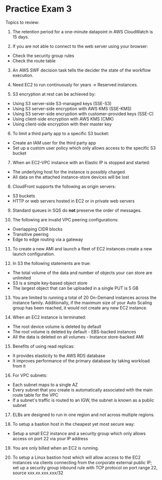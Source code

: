# Practice Exam 3

Topics to review:

1. The retention period for a one-minute datapoint in AWS CloudWatch is 15 days.

2. If you are not able to connect to the web server using your browser:
  * Check the security group rules
  * Check the route table

3. An AWS SWF decision task tells the decider the state of the workflow execution.

4. Need EC2 to run continuously for years -> Reserved instances.

5. S3 encryption at rest can be achieved by:
  * Using S3 server-side S3-managed keys (SSE-S3)
  * Using S3 server-side encryption with AWS KMS (SSE-KMS)
  * Using S3 server-side encryption with customer-provided keys (SSE-C)
  * Using client-side encryption with AWS KMS (CMK)
  * Using client-side encryption with their master key

6. To limit a third party app to a specific S3 bucket:
  * Create an IAM user for the third party app
  * Set up a custom user policy which only allows access to the specific S3 bucket

7. When an EC2-VPC instance with an Elastic IP is stopped and started:
  * The underlying host for the instance is possibly charged
  * All data on the attached instance-store devices will be lost

8. CloudFront supports the following as origin servers:
  * S3 buckets
  * HTTP or web servers hosted in EC2 or in private web servers

9. Standard queues in SQS do **not** preserve the order of messages.

10. The following are invalid VPC peering configurations:
  * Overlapping CIDR blocks
  * Transitive peering
  * Edge to edge routing via a gateway

11. To create a new AMI and launch a fleet of EC2 instances create a new launch configuration.

12. In S3 the following statements are true:
  * The total volume of the data and number of objects your can store are unlimited
  * S3 is a simple key-based object store
  * The largest object that can be uploaded in a single PUT is 5 GB

13. You are limited to running a total of 20 On-Demand instances across the instance family. Additionally, if the maximum size of your Auto Scaling group has been reached, it would not create any new EC2 instance.

14. When an EC2 instance is terminated:
  * The root device volume is deleted by default
  * The root volume is deleted by default - EBS-backed instances
  * All the data is deleted on all volumes - Instance store-backed AMI

15. Benefits of using read replicas:
  * It provides elasticity to the AWS RDS database
  * It improves performance of the primary database by taking workload from it

16. For VPC subnets:
  * Each subnet maps to a single AZ
  * Every subnet that you create is automatically associated with the main route table for the VPC
  * If a subnet's traffic is routed to an IGW, the subnet is known as a public subnet

17. ELBs are designed to run in one region and not across multiple regions.

18. To setup a bastion host in the cheapest yet most secure way:
  * Setup a small EC2 instance and a security group which only allows access on port 22 via your IP address

19. You are only billed when an EC2 is running.

20. To setup a Linux bastion host which will allow access to the EC2 instances via clients connecting from the corporate external public IP; set up a security group inbound rule with TCP protocol on port range 22, source xxx.xx.xxx.xxx/32
